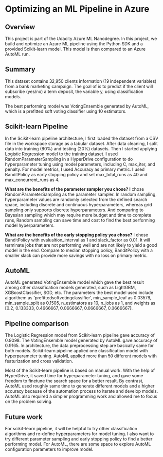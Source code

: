 # Optimizing an ML Pipeline in Azure

## Overview
This project is part of the Udacity Azure ML Nanodegree.
In this project, we build and optimize an Azure ML pipeline using the Python SDK and a provided Scikit-learn model.
This model is then compared to an Azure AutoML run.

## Summary
This dataset contains 32,950 clients information (19 independent variables) from a bank marketing campaign. The goal of is to predict if the client will subscribe (yes/no) a term deposit, the variable y, using classification models.

The best performing model was VotingEnsemble generated by AutoML, which is a prefitted soft voting classifier using 10 estimators.  

## Scikit-learn Pipeline
In the Scikit-learn pipeline architecture, I first loaded the dataset from a CSV file in the workspace storage as a tabular dataset. After data cleaning, I split data into training (80%) and testing (20%) datasets. Then I started applying Logistic Regression model to the training dataset. I used RandomParameterSampling in a HyperDrive configuration to do hyperparameter tuning using model parameters, including C, max_iter, and penalty. For model metrics, I used Accuracy as primary metric. I used BanditPolicy as early stopping policy and set max_total_runs as 40 and max_concurrent_runs as 4.   

**What are the benefits of the parameter sampler you chose?**
I chose RandomParameterSampling as the parameter sampler. In random sampling, hyperparameter values are randomly selected from the defined search space, including discrete and continuous hyperparameters, whereas grid sampling only supports discrete hyperparameters. And comparing to Bayesian sampling which may require more budget and time to complete runs, Random sampling can save time and cost to find the best performing model hyperparameters.

**What are the benefits of the early stopping policy you chose?**
I chose BanditPolicy with evalualtion_interval as 1 and slack_factor as 0.01. It will terminate jobs that are not performing well and are not likely to yield a good model in the end. Compare to median stopping policy, BanditPolicy with a smaller slack can provide more savings with no loss on primary metric.

## AutoML
AutoML generated VotingEnsemble model which gave the best result among other classification models generated, such as LightGBM, XGBoostClassifier, SGD, etc. The parameters the best model used include algorithem as 'prefittedsoftvotingclassifier', min_sample_leaf as 0.03578, min_sample_split as 0.1505, n_estimators as 10, n_jobs as 1, and weights as [0.2, 0.133333, 0.4666667, 0.0666667, 0.0666667, 0.0666667].

## Pipeline comparison
The Logistic Regression model from Scikit-learn pipeline gave accuracy of 0.9098. The VotingEnsemble model generated by AutoML gave accuracy of 0.9165. In architecture, the data preprocessing step are basically same for both models. Scikit-learn pipeline applied one classification model with hyperparameter tuning. AutoML applied more than 50 different models with featurization and cross validation. 

Most of the Scikit-learn pipeline is based on manual work. With the help of HyperDrive, it saved time for hyperparameter tuning, and gave some freedom to finetune the search space for a better result. By contrast, AutoML used roughly same time to generate different models and a higher accuracy because of the automation process to iterate and develop models. AutoML also required a simpler programming work and allowed me to focus on the problem solving. 

## Future work
For scikit-learn pipeline, it will be helpful to try other classification algorithms and re-define hyperparameters for model tuning. I also want to try different parameter sampling and early stopping policy to find a better performing model. For AutoML, there are some space to explore AutoML configuration parameters to improve model. 


